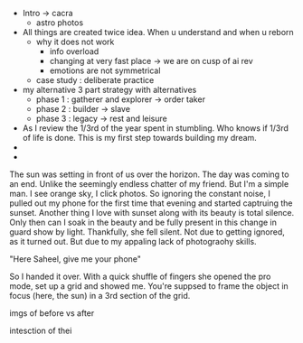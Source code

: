 - Intro -> cacra
	- astro photos
- All things are created twice idea. When u understand and when u reborn
	- why it does not work
		- info overload
		- changing at very fast place -> we are on cusp of ai rev
		- emotions are not symmetrical
	- case study : deliberate practice
- my alternative 3 part strategy with alternatives
	- phase 1 : gatherer and explorer -> order taker
	- phase 2 : builder -> slave
	- phase 3 : legacy -> rest and leisure
- As I review the 1/3rd of the year spent in stumbling. Who knows if 1/3rd of  life is done. This is my first step towards building my dream.
-
-

The sun was setting in front of us over the horizon. The day was coming to an end. Unlike the seemingly endless chatter of my friend. But I'm a simple man. I see orange sky, I click photos.
So ignoring the constant noise, I pulled out my phone for the first time that evening and started captruing the sunset. Another thing I love with sunset along with its beauty is total silence. Only then can I soak in the beauty and be fully present in this change in guard show by light. Thankfully, she fell silent. Not due to getting ignored, as it turned out. But due to my appaling lack of photograohy skills.

"Here Saheel, give me your phone"

So I handed it over. With a quick shuffle of fingers she opened the pro mode, set up a grid and showed me.
You're suppsed to frame the object in focus (here, the sun) in  a 3rd section of the grid. 

imgs of before vs after


intesction of thei